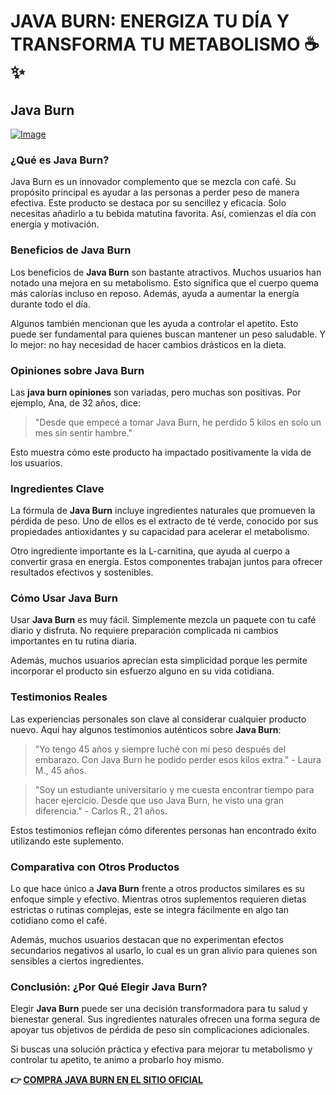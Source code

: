 # JAVA BURN: ENERGIZA TU DÍA Y TRANSFORMA TU METABOLISMO ☕✨

## Java Burn

[![Image](https://morningcoffeeritual.net/images/javaburn-shakes.png)](https://gchaffi.com/43aV4iAc)

### ¿Qué es Java Burn?

Java Burn es un innovador complemento que se mezcla con café. Su propósito principal es ayudar a las personas a perder peso de manera efectiva. Este producto se destaca por su sencillez y eficacia. Solo necesitas añadirlo a tu bebida matutina favorita. Así, comienzas el día con energía y motivación.

### Beneficios de Java Burn

Los beneficios de **Java Burn** son bastante atractivos. Muchos usuarios han notado una mejora en su metabolismo. Esto significa que el cuerpo quema más calorías incluso en reposo. Además, ayuda a aumentar la energía durante todo el día.

Algunos también mencionan que les ayuda a controlar el apetito. Esto puede ser fundamental para quienes buscan mantener un peso saludable. Y lo mejor: no hay necesidad de hacer cambios drásticos en la dieta.

### Opiniones sobre Java Burn

Las **java burn opiniones** son variadas, pero muchas son positivas. Por ejemplo, Ana, de 32 años, dice:

> "Desde que empecé a tomar Java Burn, he perdido 5 kilos en solo un mes sin sentir hambre."

Esto muestra cómo este producto ha impactado positivamente la vida de los usuarios.

### Ingredientes Clave

La fórmula de **Java Burn** incluye ingredientes naturales que promueven la pérdida de peso. Uno de ellos es el extracto de té verde, conocido por sus propiedades antioxidantes y su capacidad para acelerar el metabolismo.

Otro ingrediente importante es la L-carnitina, que ayuda al cuerpo a convertir grasa en energía. Estos componentes trabajan juntos para ofrecer resultados efectivos y sostenibles.

### Cómo Usar Java Burn

Usar **Java Burn** es muy fácil. Simplemente mezcla un paquete con tu café diario y disfruta. No requiere preparación complicada ni cambios importantes en tu rutina diaria.

Además, muchos usuarios aprecian esta simplicidad porque les permite incorporar el producto sin esfuerzo alguno en su vida cotidiana.

### Testimonios Reales

Las experiencias personales son clave al considerar cualquier producto nuevo. Aquí hay algunos testimonios auténticos sobre **Java Burn**:

> "Yo tengo 45 años y siempre luché con mi peso después del embarazo. Con Java Burn he podido perder esos kilos extra." - Laura M., 45 años.

> "Soy un estudiante universitario y me cuesta encontrar tiempo para hacer ejercicio. Desde que uso Java Burn, he visto una gran diferencia." - Carlos R., 21 años.

Estos testimonios reflejan cómo diferentes personas han encontrado éxito utilizando este suplemento.

### Comparativa con Otros Productos

Lo que hace único a **Java Burn** frente a otros productos similares es su enfoque simple y efectivo. Mientras otros suplementos requieren dietas estrictas o rutinas complejas, este se integra fácilmente en algo tan cotidiano como el café.

Además, muchos usuarios destacan que no experimentan efectos secundarios negativos al usarlo, lo cual es un gran alivio para quienes son sensibles a ciertos ingredientes.

### Conclusión: ¿Por Qué Elegir Java Burn?

Elegir **Java Burn** puede ser una decisión transformadora para tu salud y bienestar general. Sus ingredientes naturales ofrecen una forma segura de apoyar tus objetivos de pérdida de peso sin complicaciones adicionales.

Si buscas una solución práctica y efectiva para mejorar tu metabolismo y controlar tu apetito, te animo a probarlo hoy mismo.



**👉 [COMPRA JAVA BURN EN EL SITIO OFICIAL](https://gchaffi.com/43aV4iAc)**